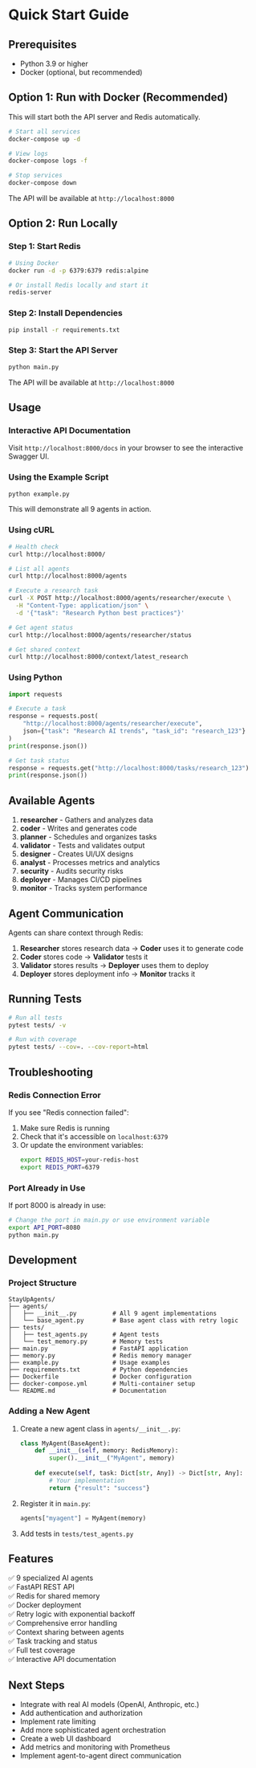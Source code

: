 # Quick Start Guide

## Prerequisites

- Python 3.9 or higher
- Docker (optional, but recommended)

## Option 1: Run with Docker (Recommended)

This will start both the API server and Redis automatically.

```bash
# Start all services
docker-compose up -d

# View logs
docker-compose logs -f

# Stop services
docker-compose down
```

The API will be available at `http://localhost:8000`

## Option 2: Run Locally

### Step 1: Start Redis

```bash
# Using Docker
docker run -d -p 6379:6379 redis:alpine

# Or install Redis locally and start it
redis-server
```

### Step 2: Install Dependencies

```bash
pip install -r requirements.txt
```

### Step 3: Start the API Server

```bash
python main.py
```

The API will be available at `http://localhost:8000`

## Usage

### Interactive API Documentation

Visit `http://localhost:8000/docs` in your browser to see the interactive Swagger UI.

### Using the Example Script

```bash
python example.py
```

This will demonstrate all 9 agents in action.

### Using cURL

```bash
# Health check
curl http://localhost:8000/

# List all agents
curl http://localhost:8000/agents

# Execute a research task
curl -X POST http://localhost:8000/agents/researcher/execute \
  -H "Content-Type: application/json" \
  -d '{"task": "Research Python best practices"}'

# Get agent status
curl http://localhost:8000/agents/researcher/status

# Get shared context
curl http://localhost:8000/context/latest_research
```

### Using Python

```python
import requests

# Execute a task
response = requests.post(
    "http://localhost:8000/agents/researcher/execute",
    json={"task": "Research AI trends", "task_id": "research_123"}
)
print(response.json())

# Get task status
response = requests.get("http://localhost:8000/tasks/research_123")
print(response.json())
```

## Available Agents

1. **researcher** - Gathers and analyzes data
2. **coder** - Writes and generates code
3. **planner** - Schedules and organizes tasks
4. **validator** - Tests and validates output
5. **designer** - Creates UI/UX designs
6. **analyst** - Processes metrics and analytics
7. **security** - Audits security risks
8. **deployer** - Manages CI/CD pipelines
9. **monitor** - Tracks system performance

## Agent Communication

Agents can share context through Redis:

1. **Researcher** stores research data → **Coder** uses it to generate code
2. **Coder** stores code → **Validator** tests it
3. **Validator** stores results → **Deployer** uses them to deploy
4. **Deployer** stores deployment info → **Monitor** tracks it

## Running Tests

```bash
# Run all tests
pytest tests/ -v

# Run with coverage
pytest tests/ --cov=. --cov-report=html
```

## Troubleshooting

### Redis Connection Error

If you see "Redis connection failed":

1. Make sure Redis is running
2. Check that it's accessible on `localhost:6379`
3. Or update the environment variables:
   ```bash
   export REDIS_HOST=your-redis-host
   export REDIS_PORT=6379
   ```

### Port Already in Use

If port 8000 is already in use:

```bash
# Change the port in main.py or use environment variable
export API_PORT=8080
python main.py
```

## Development

### Project Structure

```
StayUpAgents/
├── agents/
│   ├── __init__.py          # All 9 agent implementations
│   └── base_agent.py        # Base agent class with retry logic
├── tests/
│   ├── test_agents.py       # Agent tests
│   └── test_memory.py       # Memory tests
├── main.py                  # FastAPI application
├── memory.py                # Redis memory manager
├── example.py               # Usage examples
├── requirements.txt         # Python dependencies
├── Dockerfile               # Docker configuration
├── docker-compose.yml       # Multi-container setup
└── README.md                # Documentation
```

### Adding a New Agent

1. Create a new agent class in `agents/__init__.py`:
   ```python
   class MyAgent(BaseAgent):
       def __init__(self, memory: RedisMemory):
           super().__init__("MyAgent", memory)
       
       def execute(self, task: Dict[str, Any]) -> Dict[str, Any]:
           # Your implementation
           return {"result": "success"}
   ```

2. Register it in `main.py`:
   ```python
   agents["myagent"] = MyAgent(memory)
   ```

3. Add tests in `tests/test_agents.py`

## Features

✅ 9 specialized AI agents  
✅ FastAPI REST API  
✅ Redis for shared memory  
✅ Docker deployment  
✅ Retry logic with exponential backoff  
✅ Comprehensive error handling  
✅ Context sharing between agents  
✅ Task tracking and status  
✅ Full test coverage  
✅ Interactive API documentation  

## Next Steps

- Integrate with real AI models (OpenAI, Anthropic, etc.)
- Add authentication and authorization
- Implement rate limiting
- Add more sophisticated agent orchestration
- Create a web UI dashboard
- Add metrics and monitoring with Prometheus
- Implement agent-to-agent direct communication
